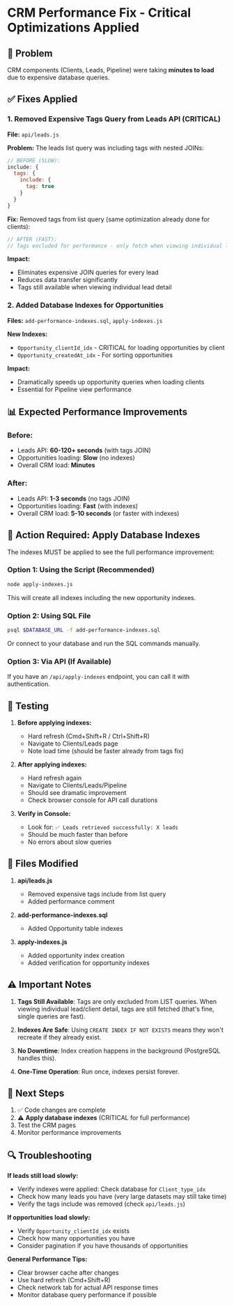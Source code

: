 # CRM Performance Fix - Critical Optimizations Applied

## 🚨 Problem
CRM components (Clients, Leads, Pipeline) were taking **minutes to load** due to expensive database queries.

## ✅ Fixes Applied

### 1. **Removed Expensive Tags Query from Leads API** (CRITICAL)
**File:** `api/leads.js`

**Problem:** The leads list query was including tags with nested JOINs:
```javascript
// BEFORE (SLOW):
include: {
  tags: {
    include: {
      tag: true
    }
  }
}
```

**Fix:** Removed tags from list query (same optimization already done for clients):
```javascript
// AFTER (FAST):
// Tags excluded for performance - only fetch when viewing individual lead detail
```

**Impact:** 
- Eliminates expensive JOIN queries for every lead
- Reduces data transfer significantly
- Tags still available when viewing individual lead detail

### 2. **Added Database Indexes for Opportunities**
**Files:** `add-performance-indexes.sql`, `apply-indexes.js`

**New Indexes:**
- `Opportunity_clientId_idx` - CRITICAL for loading opportunities by client
- `Opportunity_createdAt_idx` - For sorting opportunities

**Impact:**
- Dramatically speeds up opportunity queries when loading clients
- Essential for Pipeline view performance

## 📊 Expected Performance Improvements

### Before:
- Leads API: **60-120+ seconds** (with tags JOIN)
- Opportunities loading: **Slow** (no indexes)
- Overall CRM load: **Minutes**

### After:
- Leads API: **1-3 seconds** (no tags JOIN)
- Opportunities loading: **Fast** (with indexes)
- Overall CRM load: **5-10 seconds** (or faster with indexes)

## 🔧 Action Required: Apply Database Indexes

The indexes MUST be applied to see the full performance improvement:

### Option 1: Using the Script (Recommended)
```bash
node apply-indexes.js
```

This will create all indexes including the new opportunity indexes.

### Option 2: Using SQL File
```bash
psql $DATABASE_URL -f add-performance-indexes.sql
```

Or connect to your database and run the SQL commands manually.

### Option 3: Via API (If Available)
If you have an `/api/apply-indexes` endpoint, you can call it with authentication.

## 🧪 Testing

1. **Before applying indexes:**
   - Hard refresh (Cmd+Shift+R / Ctrl+Shift+R)
   - Navigate to Clients/Leads page
   - Note load time (should be faster already from tags fix)

2. **After applying indexes:**
   - Hard refresh again
   - Navigate to Clients/Leads/Pipeline
   - Should see dramatic improvement
   - Check browser console for API call durations

3. **Verify in Console:**
   - Look for: `✅ Leads retrieved successfully: X leads`
   - Should be much faster than before
   - No errors about slow queries

## 📝 Files Modified

1. **api/leads.js**
   - Removed expensive tags include from list query
   - Added performance comment

2. **add-performance-indexes.sql**
   - Added Opportunity table indexes

3. **apply-indexes.js**
   - Added opportunity index creation
   - Added verification for opportunity indexes

## ⚠️ Important Notes

1. **Tags Still Available**: Tags are only excluded from LIST queries. When viewing individual lead/client detail, tags are still fetched (that's fine, single queries are fast).

2. **Indexes Are Safe**: Using `CREATE INDEX IF NOT EXISTS` means they won't recreate if they already exist.

3. **No Downtime**: Index creation happens in the background (PostgreSQL handles this).

4. **One-Time Operation**: Run once, indexes persist forever.

## 🎯 Next Steps

1. ✅ Code changes are complete
2. ⚠️ **Apply database indexes** (CRITICAL for full performance)
3. Test the CRM pages
4. Monitor performance improvements

## 🔍 Troubleshooting

**If leads still load slowly:**
- Verify indexes were applied: Check database for `Client_type_idx`
- Check how many leads you have (very large datasets may still take time)
- Verify the tags include was removed (check `api/leads.js`)

**If opportunities load slowly:**
- Verify `Opportunity_clientId_idx` exists
- Check how many opportunities you have
- Consider pagination if you have thousands of opportunities

**General Performance Tips:**
- Clear browser cache after changes
- Use hard refresh (Cmd+Shift+R)
- Check network tab for actual API response times
- Monitor database query performance if possible


